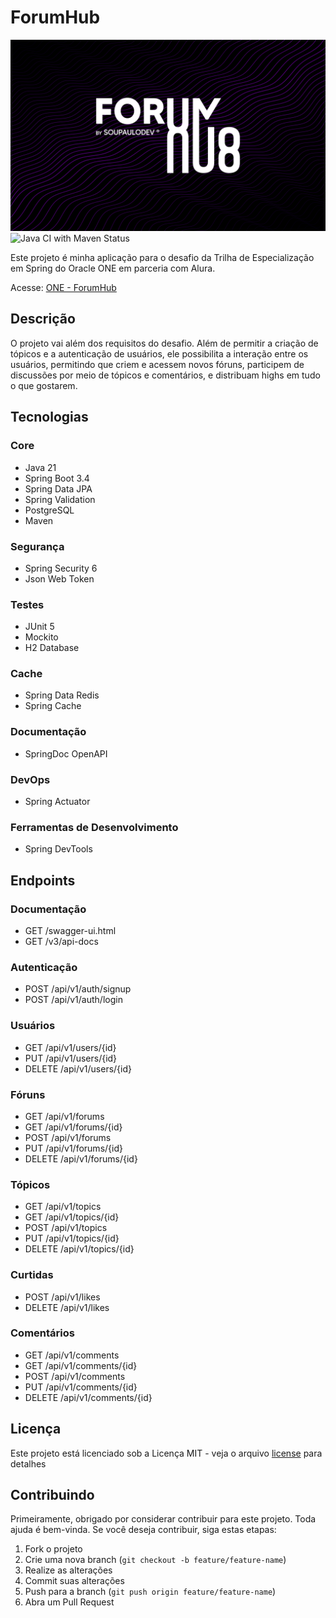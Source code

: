 # ForumHub
![Cover](./.github/cover.png)
![Java CI with Maven Status](https://github.com/soupaulodev/one-forumhub/actions/workflows/maven.yml/badge.svg)

Este projeto é minha aplicação para o desafio da Trilha de Especialização em Spring do Oracle ONE em parceria com Alura.

Acesse: [ONE - ForumHub](https://github.com/soupaulodev/one-forumhub)

## Descrição

O projeto vai além dos requisitos do desafio. Além de permitir a criação de tópicos e a autenticação de usuários,
ele possibilita a interação entre os usuários, permitindo que criem e acessem novos fóruns, participem de discussões
por meio de tópicos e comentários, e distribuam highs em tudo o que gostarem.

## Tecnologias

### Core
- Java 21
- Spring Boot 3.4
- Spring Data JPA
- Spring Validation
- PostgreSQL
- Maven

### Segurança

- Spring Security 6
- Json Web Token

### Testes
- JUnit 5
- Mockito
- H2 Database

### Cache
- Spring Data Redis
- Spring Cache

### Documentação
- SpringDoc OpenAPI

### DevOps
- Spring Actuator

### Ferramentas de Desenvolvimento
- Spring DevTools

## Endpoints
### Documentação
- GET /swagger-ui.html
- GET /v3/api-docs

### Autenticação
- POST /api/v1/auth/signup
- POST /api/v1/auth/login
  
### Usuários
- GET /api/v1/users/{id}
- PUT /api/v1/users/{id}
- DELETE /api/v1/users/{id}

### Fóruns
- GET   /api/v1/forums
- GET /api/v1/forums/{id}
- POST /api/v1/forums
- PUT /api/v1/forums/{id}
- DELETE /api/v1/forums/{id}

### Tópicos

- GET /api/v1/topics
- GET /api/v1/topics/{id}
- POST /api/v1/topics
- PUT /api/v1/topics/{id}
- DELETE /api/v1/topics/{id}

### Curtidas

- POST /api/v1/likes
- DELETE /api/v1/likes

### Comentários
- GET /api/v1/comments
- GET /api/v1/comments/{id}
- POST /api/v1/comments
- PUT /api/v1/comments/{id}
- DELETE /api/v1/comments/{id}

## Licença

Este projeto está licenciado sob a Licença MIT - veja o arquivo [license](https://github.com/soupaulodev/one-forumhub/blob/main/LICENSE) para detalhes

## Contribuindo

Primeiramente, obrigado por considerar contribuir para este projeto. Toda ajuda é bem-vinda. Se você deseja contribuir, siga estas etapas:
1. Fork o projeto
2. Crie uma nova branch (`git checkout -b feature/feature-name`)
3. Realize as alterações
4. Commit suas alterações
5. Push para a branch (`git push origin feature/feature-name`)
6. Abra um Pull Request
